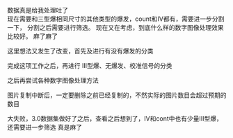 数据真是给我处理吐了  
现在需要和三型爆相同尺寸的其他类型的爆发，count和IV都有，需要进一步分割一下，
分割之后需要进行筛选。
现在又在考虑，到底什么样的数字图像处理效果比较好。
麻了麻了

这里想法又发生了改变，首先及进行有没有爆发的分类

完成这项工作之后，再进行 III型爆、无爆发、校准信号的分类

之后再尝试各种数字图像处理方法

图片复制中断后，一定要删除之前已经复制的，不然实际的图片数目会超过预期的数目



大失败，3.0数据集做好了之后，查看之后想到了，IV和cont中也有少量III型爆，还需要进一步筛选
真是麻了


